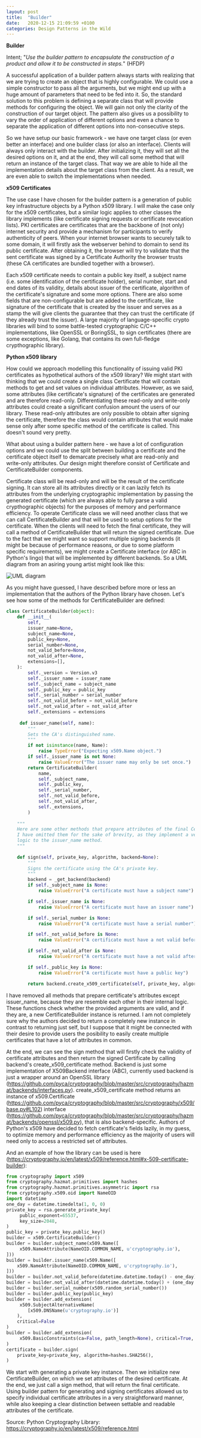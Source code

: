 ```yaml
---
layout: post
title:  "Builder"
date:   2020-12-15 21:09:59 +0100
categories: Design Patterns in the Wild
---
```

**Builder**

Intent; "_Use the builder pattern to encapsulate the construction of a product and allow it to be constructed in steps._" (HFDP)

A successful application of a builder pattern always starts with realizing that we are trying to create an object that is highly configurable. We could use a simple constructor to pass all the arguments, but we might end up with a huge amount of parameters that need to be fed into it. So, the standard solution to this problem is defining a separate class that will provide methods for configuring the object. We will gain not only the clarity of the construction of our target object. The pattern also gives us a possibility to vary the order of application of different options and even a chance to separate the application of different options into non-consecutive steps. 

So we have setup our basic framework - we have one target class (or even better an interface) and one builder class (or also an interface). Clients will always only interact with the builder. After initializing it, they will set all the desired options on it, and at the end, they will call some method that will return an instance of the target class. That way we are able to hide all the implementation details about the target class from the client. As a result, we are even able to switch the implementations when needed. 

**x509 Certificates**

The use case I have chosen for the builder pattern is a generation of public key infrastructure objects by a Python x509 library. I will make the case only for the x509 certificates, but a similar logic applies to other classes the library implements (like certificate signing requests or certificate revocation lists). PKI certificates are certificates that are the backbone of (not only) internet security and provide a mechanism for participants to verify authenticity of peers. When your internet browser wants to securely talk to some domain, it will firstly ask the webserver behind to domain to send its public certificate. After obtaining it, the browser will try to validate that the sent certificate was signed by a Certificate Authority the browser trusts (these CA certificates are bundled together with a browser). 

Each x509 certificate needs to contain a public key itself, a subject name (i.e. some identification of the certificate holder), serial number, start and end dates of its validity, details about issuer of the certificate, algorithm of the certificate's signature and some more options. There are also some fields that are non-configurable but are added to the certificate, like signature of the certificate that is created by the issuer and serves as a stamp the will give clients the guarantee that they can trust the certificate (if they already trust the issuer). A large majority of language-specific crypto libraries will bind to some battle-tested cryptographic C/C++ implementations, like OpenSSL or BoringSSL, to sign certificates (there are some exceptions, like Golang, that contains its own full-fledge crypthographic library).

**Python x509 library**

How could we approach modelling this functionality of issuing valid PKI certificates as hypothetical authors of the x509 library? We might start with thinking that we could create a single class Certificate that will contain methods to get and set values on individual attributes. However, as we said, some attributes  (like certificate's signature) of the certificates are generated and are therefore read-only. Differentiating these read-only and write-only attributes could create a significant confusion amount the users of our library. These read-only attributes are only possible to obtain after signing the certificate, therefore the class would contain attributes that would make sense only after some specific method of the certificate is called. This doesn't sound very pretty. 

What about using a builder pattern here - we have a lot of configuration options and we could use the split between building a certificate and the certificate object itself to demarcate precisely what are read-only and write-only attributes. Our design might therefore consist of Certificate and CertificateBuilder components.

Certificate class will be read-only and will be the result of the certificate signing. It can store all its attributes directly or it can lazily fetch its attributes from the underlying cryptographic implementation by passing the generated certificate (which are always able to fully parse a valid crypthographic objects) for the purposes of memory and performance efficiency. To operate Certificate class we will need another class that we can call CertificateBuilder and that will be used to setup options for the certificate. When the clients will need to fetch the final certificate, they will call a method of CertificateBuilder that will return the signed certificate. Due to the fact that we might want so support multiple signing backends (it might be because of performance reasons, or due to some platform specific requirements), we might create a Certificate interface (or ABC in Python's lingo) that will be implemented by different backends. So a UML diagram from an asiring young artist might look like this:

![UML diagram](/assets/images/designpatternsinthewild/builder/uml.png)

As you might have guessed, I have described before more or less an implementation that the authors of the Python library have chosen. Let's see how some of the methods for CertificateBuilder are defined:

```python
class CertificateBuilder(object):
    def __init__(
        self,
        issuer_name=None,
        subject_name=None,
        public_key=None,
        serial_number=None,
        not_valid_before=None,
        not_valid_after=None,
        extensions=[],
    ):
        self._version = Version.v3
        self._issuer_name = issuer_name
        self._subject_name = subject_name
        self._public_key = public_key
        self._serial_number = serial_number
        self._not_valid_before = not_valid_before
        self._not_valid_after = not_valid_after
        self._extensions = extensions
        
     def issuer_name(self, name):
        """
        Sets the CA's distinguished name.
        """
        if not isinstance(name, Name):
            raise TypeError("Expecting x509.Name object.")
        if self._issuer_name is not None:
            raise ValueError("The issuer name may only be set once.")
        return CertificateBuilder(
            name,
            self._subject_name,
            self._public_key,
            self._serial_number,
            self._not_valid_before,
            self._not_valid_after,
            self._extensions,
        )
    
    """
    Here are some other methods that prepare attributes of the final Certificate.
    I have omitted them for the sake of brevity, as they implement a very similar
    logic to the issuer_name method.
    """
    
    def sign(self, private_key, algorithm, backend=None):
        """
        Signs the certificate using the CA's private key.
        """
        backend = _get_backend(backend)
        if self._subject_name is None:
            raise ValueError("A certificate must have a subject name")

        if self._issuer_name is None:
            raise ValueError("A certificate must have an issuer name")

        if self._serial_number is None:
            raise ValueError("A certificate must have a serial number")

        if self._not_valid_before is None:
            raise ValueError("A certificate must have a not valid before time")

        if self._not_valid_after is None:
            raise ValueError("A certificate must have a not valid after time")

        if self._public_key is None:
            raise ValueError("A certificate must have a public key")

        return backend.create_x509_certificate(self, private_key, algorithm)
```

I have removed all methods that prepare certificate's attributes except issuer_name, because they are resemble each other in their internal logic. These functions check whether the provided arguments are valid, and if they are, a new CertificateBuilder instance is returned. I am not completely sure why the authors decided to return a completely new instance in contrast to returning just self, but I suppose that it might be connected with their desire to provide users the posibility to easily create multiple certificates that have a lot of attributes in common. 

At the end, we can see the sign method that will firstly check the validity of certificate attributes and then return the signed Certificate by calling backend's create_x509_certificate method. Backend is just some implementation of X509Backend interface (ABC), currently used backend is just a wrapper around an OpenSSL library (https://github.com/pyca/cryptography/blob/master/src/cryptography/hazmat/backends/interfaces.py). create_x509_certificate method returns an instance of x509.Certificate (https://github.com/pyca/cryptography/blob/master/src/cryptography/x509/base.py#L102) interface (https://github.com/pyca/cryptography/blob/master/src/cryptography/hazmat/backends/openssl/x509.py), that is also backend-specific. Authors of Python's x509 have decided to fetch certificate's fields lazily, in my guess, to optimize memory and performance efficiency as the majority of users will need only to access a restricted set of attributes.

And an example of how the library can be used is here (https://cryptography.io/en/latest/x509/reference.html#x-509-certificate-builder):

```python
from cryptography import x509
from cryptography.hazmat.primitives import hashes
from cryptography.hazmat.primitives.asymmetric import rsa
from cryptography.x509.oid import NameOID
import datetime
one_day = datetime.timedelta(1, 0, 0)
private_key = rsa.generate_private_key(
     public_exponent=65537,
     key_size=2048,
)
public_key = private_key.public_key()
builder = x509.CertificateBuilder()
builder = builder.subject_name(x509.Name([
     x509.NameAttribute(NameOID.COMMON_NAME, u'cryptography.io'),
]))
builder = builder.issuer_name(x509.Name([
    x509.NameAttribute(NameOID.COMMON_NAME, u'cryptography.io'),
]))
builder = builder.not_valid_before(datetime.datetime.today() - one_day)
builder = builder.not_valid_after(datetime.datetime.today() + (one_day * 30))
builder = builder.serial_number(x509.random_serial_number())
builder = builder.public_key(public_key)
builder = builder.add_extension(
     x509.SubjectAlternativeName(
        [x509.DNSName(u'cryptography.io')]
    ),
    critical=False
)
builder = builder.add_extension(
     x509.BasicConstraints(ca=False, path_length=None), critical=True,
)
certificate = builder.sign(
    private_key=private_key, algorithm=hashes.SHA256(),
)
```

We start with generating a private key instance. Then we initialize new CertificateBuilder, on which we set attributes of the desired certificate. At the end, we just call a sign method, that will return the final certificate. Using builder pattern for generating and signing certificates allowed us to specify individual certificate attributes in a very straightforward manner, while also keeping a clear distinction between settable and readable attributes of the certificate.

Source: Python Cryptography Library: https://cryptography.io/en/latest/x509/reference.html